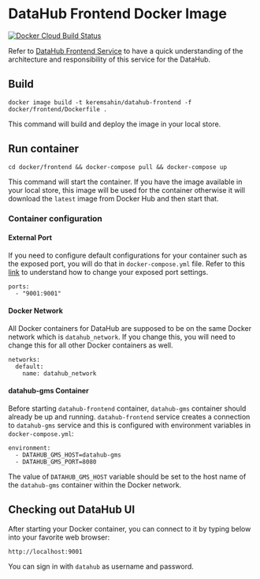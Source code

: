 # DataHub Frontend Docker Image
[![Docker Cloud Build Status](https://img.shields.io/docker/cloud/build/keremsahin/datahub-frontend)](https://cloud.docker.com/repository/docker/keremsahin/datahub-frontend/)

Refer to [DataHub Frontend Service](../../datahub-frontend) to have a quick understanding of the architecture and 
responsibility of this service for the DataHub.

## Build
```
docker image build -t keremsahin/datahub-frontend -f docker/frontend/Dockerfile .
```
This command will build and deploy the image in your local store.

## Run container
```
cd docker/frontend && docker-compose pull && docker-compose up
```
This command will start the container. If you have the image available in your local store, this image will be used
for the container otherwise it will download the `latest` image from Docker Hub and then start that.

### Container configuration
#### External Port
If you need to configure default configurations for your container such as the exposed port, you will do that in
`docker-compose.yml` file. Refer to this [link](https://docs.docker.com/compose/compose-file/#ports) to understand
how to change your exposed port settings.
```
ports:
  - "9001:9001"
```

#### Docker Network
All Docker containers for DataHub are supposed to be on the same Docker network which is `datahub_network`. 
If you change this, you will need to change this for all other Docker containers as well.
```
networks:
  default:
    name: datahub_network
```

#### datahub-gms Container
Before starting `datahub-frontend` container, `datahub-gms` container should already be up and running. 
`datahub-frontend` service creates a connection to `datahub-gms` service and this is configured with environment 
variables in `docker-compose.yml`:
```
environment:
  - DATAHUB_GMS_HOST=datahub-gms
  - DATAHUB_GMS_PORT=8080
```
The value of `DATAHUB_GMS_HOST` variable should be set to the host name of the `datahub-gms` container within the Docker network. 

## Checking out DataHub UI
After starting your Docker container, you can connect to it by typing below into your favorite web browser:
```
http://localhost:9001
```
You can sign in with `datahub` as username and password.
